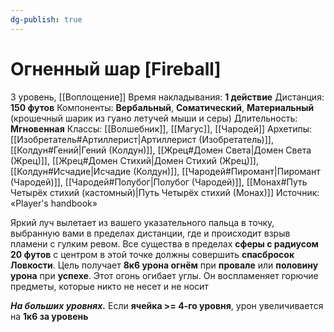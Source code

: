 ```yaml
---
dg-publish: true
---
```

# Огненный шар [Fireball]
3 уровень, [[Воплощение]]
Время накладывания: **1 действие**
Дистанция: **150 футов**
Компоненты: **Вербальный**, **Соматический**, **Материальный** (крошечный шарик из гуано летучей мыши и серы)
Длительность: **Мгновенная**
Классы: [[Волшебник]], [[Магус]], [[Чародей]]
Архетипы: [[Изобретатель#Артиллерист|Артиллерист (Изобретатель)]], [[Колдун#Гений|Гений (Колдун)]], [[Жрец#Домен Света|Домен Света (Жрец)]], [[Жрец#Домен Стихий|Домен Стихий (Жрец)]], [[Колдун#Исчадие|Исчадие (Колдун)]], [[Чародей#Пиромант|Пиромант (Чародей)]], [[Чародей#Полубог|Полубог (Чародей)]], [[Монах#Путь Четырёх стихий (кастомный)|Путь Четырёх стихий (Монах)]]
Источник: «Player's handbook»

Яркий луч вылетает из вашего указательного пальца в точку, выбранную вами в пределах дистанции, где и происходит взрыв пламени с гулким ревом. Все существа в пределах **сферы с радиусом 20 футов** с центром в этой точке должны совершить **спасбросок Ловкости**. Цель получает **8к6 урона огнём** при **провале** или **половину урона** при **успехе**. Этот огонь огибает углы. Он воспламеняет горючие предметы, которые никто не несет и не носит

**_На больших уровнях._** Если **ячейка >= 4-го уровня**, урон увеличивается на **1к6 за уровень**